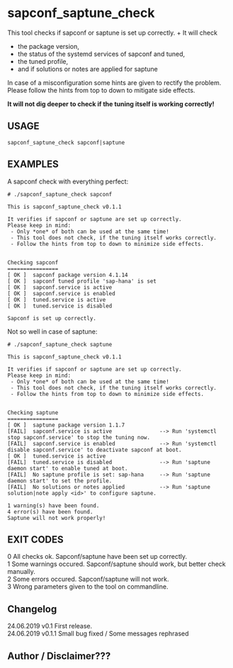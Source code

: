 # sapconf_saptune_check

This tool checks if sapconf or saptune is set up correctly. +
It will check
  * the package version,
  * the status of the systemd services of sapconf and tuned,
  * the tuned profile,
  * and if solutions or notes are applied for saptune

In case of a misconfiguration some hints are given to rectify the problem.
Please follow the hints from top to down to mitigate side effects.

**It will not dig deeper to check if the tuning itself is working correctly!**


## USAGE
```
sapconf_saptune_check sapconf|saptune
```

## EXAMPLES

A sapconf check with everything perfect:
```
# ./sapconf_saptune_check sapconf

This is sapconf_saptune_check v0.1.1

It verifies if sapconf or saptune are set up correctly.
Please keep in mind:
 - Only *one* of both can be used at the same time!
 - This tool does not check, if the tuning itself works correctly.
 - Follow the hints from top to down to minimize side effects.


Checking sapconf
================
[ OK ]  sapconf package version 4.1.14
[ OK ]  sapconf tuned profile 'sap-hana' is set
[ OK ]  sapconf.service is active
[ OK ]  sapconf.service is enabled
[ OK ]  tuned.service is active
[ OK ]  tuned.service is disabled

Sapconf is set up correctly.
```

Not so well in case of saptune:
```
# ./sapconf_saptune_check saptune

This is sapconf_saptune_check v0.1.1

It verifies if sapconf or saptune are set up correctly.
Please keep in mind:
 - Only *one* of both can be used at the same time!
 - This tool does not check, if the tuning itself works correctly.
 - Follow the hints from top to down to minimize side effects.


Checking saptune
================
[ OK ]  saptune package version 1.1.7
[FAIL]  sapconf.service is active               --> Run 'systemctl stop sapconf.service' to stop the tuning now.
[FAIL]  sapconf.service is enabled              --> Run 'systemctl disable sapconf.service' to deactivate sapconf at boot.
[ OK ]  tuned.service is active
[FAIL]  tuned.service is disabled               --> Run 'saptune daemon start' to enable tuned at boot.
[FAIL]  No saptune profile is set: sap-hana     --> Run 'saptune daemon start' to set the profile.
[FAIL]  No solutions or notes applied           --> Run 'saptune solution|note apply <id>' to configure saptune.

1 warning(s) have been found.
4 error(s) have been found.
Saptune will not work properly!
```


## EXIT CODES

0   All checks ok. Sapconf/saptune have been set up correctly.  
1   Some warnings occured. Sapconf/saptune should work, but better check manually.  
2   Some errors occured. Sapconf/saptune will not work.  
3   Wrong parameters given to the tool on commandline.  


## Changelog

24.06.2019  v0.1      First release.  
24.06.2019  v0.1.1    Small bug fixed / Some messages rephrased  

## Author / Disclaimer???

